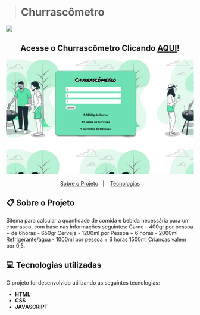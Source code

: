 ><h1>Churrascômetro</h1>

![](./images/img-projeto.png)



<h2 align="center">
  Acesse o Churrascômetro Clicando <a target="_blank" href="https://erick-sarges.github.io/Churrascometro/">AQUI</a>!
</h2>



![](./image/img-projeto.png)


 <p align="center">
  <a href="#clipboard-sobre-o-projeto">Sobre o Projeto</a>&nbsp;&nbsp;&nbsp;|&nbsp;&nbsp;&nbsp;
  <a href="#computer-tecnologias-utilizadas">Tecnologias</a>
</p>

## :clipboard: Sobre o Projeto
Sitema para calcular a quantidade de comida e bebida necessária para um churrasco,
com base nas informações seguintes:
Carne - 400gr por pessoa + de 6horas - 650gr
Cerveja - 1200ml por Pessoa + 6 horas - 2000ml
Refrigerante/água - 1000ml por pessoa + 6 horas 1500ml
Crianças valem por 0,5.
## :computer: Tecnologias utilizadas
O projeto foi desenvolvido utilizando as seguintes tecnologias:
- <b>HTML</b>
- <b>CSS</b>
- <b>JAVASCRIPT</b>